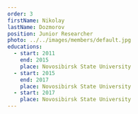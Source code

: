 ```yaml
---
order: 3
firstName: Nikolay
lastName: Dozmorov
position: Junior Researcher
photo: ../../images/members/default.jpg
educations:
  - start: 2011
    end: 2015
    place: Novosibirsk State University
  - start: 2015
    end: 2017
    place: Novosibirsk State University
  - start: 2017
    place: Novosibirsk State University
---
```

